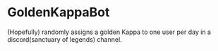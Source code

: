 # GoldenKappaBot
(Hopefully) randomly assigns a golden Kappa to one user per day in a discord(sanctuary of legends) channel.
